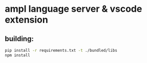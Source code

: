 # ampl language server & vscode extension

## building:

```bash
pip install -r requirements.txt -t ./bundled/libs
npm install
```
